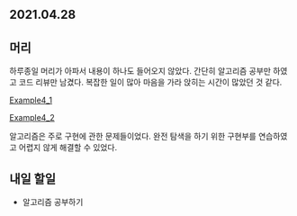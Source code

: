 ## 2021.04.28 

## 머리

하루종일 머리가 아파서 내용이 하나도 들어오지 않았다. 간단히 알고리즘 공부만 하였고 코드 리뷰만 남겼다. 복잡한 일이 많아 마음을 가라 앉히는 시간이 많았던 것 같다. 

[Example4_1](https://github.com/hyeonic/algorithm/blob/main/src/main/java/me/hyeonic/algorithm/thisiscodingtest/chapter4/Example4_1.java)

[Example4_2](https://github.com/hyeonic/algorithm/blob/main/src/main/java/me/hyeonic/algorithm/thisiscodingtest/chapter4/Example4_2.java)

알고리즘은 주로 구현에 관한 문제들이었다. 완전 탐색을 하기 위한 구현부를 연습하였고 어렵지 않게 해결할 수 있었다.

## 내일 할일
 - 알고리즘 공부하기